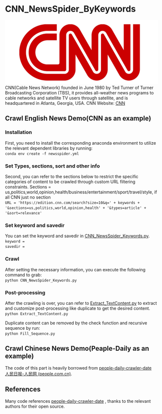 # CNN_NewsSpider_ByKeywords
![CNN](./CNN_icon.jpg)
CNN(Cable News Network) founded in June 1980 by Ted Turner of Turner Broadcasting Corporation (TBS), it provides all-weather news programs to cable networks and satellite TV users through satellite, and is headquartered in Atlanta, Georgia, USA. CNN Website: [CNN](https://us.cnn.com/)
## Crawl English News Demo(CNN as an example)
### Installation
First, you need to install the corresponding anaconda environment to utilize the relevant dependent libraries by running:  
`
conda env create -f newsspider.yml
`

### Set Types, sections, sort and other info
Second, you can refer to the sections below to restrict the specific categories of content to be crawled through custom URL filtering constraints.
Sections = us,politics,world,opinion,health/business/entertainment/sport/travel/style, if all CNN just no section  
`
URL = 'https://edition.cnn.com/search?size=10&q=' + keywords + '&sections=us,politics,world,opinion,health' + '&types=article' + '&sort=relevance'
`

### Set keyword and savedir
You can set the keyword and savedir in [CNN_NewsSpider_Keywords.py](CNN_NewsSpider_Keywords.py).  
`
keyword =  
`  
`
savedir = 
`
### Crawl
After setting the necessary information, you can execute the following command to grab:  
`python CNN_NewsSpider_Keywords.py`

### Post-processing
After the crawling is over, you can refer to [Extract_TextContent.py](Extract_TextContent.py) to extract and customize post-processing like duplicate to get the desired content.  
`python Extract_TextContent.py`  

Duplicate content can be removed by the check function and recursive sequence by run:   
`python Fill_Sequence.py`

## Crawl Chinese News Demo(Peaple-Daily as an example)
The code of this part is heavily borrowed from [people-daily-crawler-date](https://github.com/caspiankexin/people-daily-crawler-date)  
[人民日报-人民网 (people.com.cn)](http://paper.people.com.cn/rmrb/html/2021-06/08/nbs.D110000renmrb_01.htm). 

## References  
Many code references [people-daily-crawler-date](https://github.com/caspiankexin/people-daily-crawler-date) , thanks to the relevant authors for their open source. 